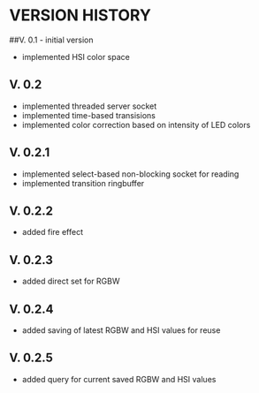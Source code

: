 # VERSION HISTORY

##V. 0.1 - initial version
- implemented HSI color space

## V. 0.2
- implemented threaded server socket
- implemented time-based transisions
- implemented color correction based on intensity of LED colors

## V. 0.2.1
- implemented select-based non-blocking socket for reading
- implemented transition ringbuffer

## V. 0.2.2
- added fire effect

## V. 0.2.3
- added direct set for RGBW

## V. 0.2.4
- added saving of latest RGBW and HSI values for reuse

## V. 0.2.5
- added query for current saved RGBW and HSI values